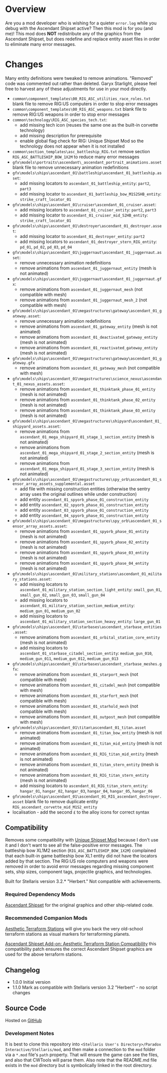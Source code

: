 # Overview

Are you a mod developer who is wishing for a quieter `error.log` while you debug with the Ascendant Shipset active?  Then this mod is for you (and me)!  This mod does **NOT** redistribute any of the graphics from the Ascendant Shipset, but does redefine and replace entity asset files in order to eliminate many error messages.

# Changes

Many entity definitions were tweaked to remove animations.  "Removed" code was commented out rather than deleted.  Garyx Starlight, please feel free to harvest any of these adjustments for use in your mod directly.

* `common\component_templates\00_RIG_ASC_utilities_race_roles.txt` blank file to remove RIG:US computers in order to stop error messages
* `common\component_templates\00_RIG_ASC_weapons.txt` blank file to remove RIG:US weapons in order to stop error messages
* `common\technology\RIG_ASC_species_tech.txt`:
    * add missing tech icon (reuses the same one as the built-in corvette technology)
    * add missing description for prerequisite
    * enable global flag check for RIG: Unique Shipset Mod so the technology does not appear when it is not installed
* `common\section_templates\asc_battleship_RIG.txt` remove section `RIG_ASC_BATTLESHIP_BOW_1X2M` to reduce many error messages
* `gfx\models\portraits\ascendant\_ascendant_portrait_animations.asset` blank file to remove unnecessary animation redefinitions
* `gfx\models\ships\ascendant_01\battleship\ascendant_01_battleship.asset`:
    * add missing locators to `ascendant_01_battleship_entity`: `part2`, `part3`
    * add missing locator to `ascendant_01_battleship_bow_M1S2SHB_entity`: `strike_craft_locator_01`
* `gfx\models\ships\ascendant_01\cruiser\ascendant_01_cruiser.asset`:
    * add missing locators to `ascendant_01_cruiser_entity`: `part2`, `part3`
    * add missing locator to `ascendant_01_cruiser_mid_S2HB_entity`: `strike_craft_locator_01`
* `gfx\models\ships\ascendant_01\destroyer\ascendant_01_destroyer.asset`:
    * add missing locator to `ascendant_01_destroyer_entity`: `part2`
    * add missing locators to `ascendant_01_destroyer_stern_RIG_entity`: `pd_01`, `pd_02`, `pd_03`, `pd_04`
* `gfx\models\ships\ascendant_01\juggernaut\ascendant_01_juggernaut.asset`:
    * remove unnecessary animation redefinitions
    * remove animations from `ascendant_01_juggernaut_entity` (mesh is not animated)
* `gfx\models\ships\ascendant_01\juggernaut\ascendant_01_juggernaut.gfx`:
    * remove animations from `ascendant_01_juggernaut_mesh` (not compatible with mesh)
    * remove animations from `ascendant_01_juggernaut_mesh_2` (not compatible with mesh)
* `gfx\models\ships\ascendant_01\megastructures\gateway\ascendant_01_gateway.asset`:
    * remove unnecessary animation redefinitions
    * remove animations from `ascendant_01_gateway_entity` (mesh is not animated)
    * remove animations from `ascendant_01_deactivated_gateway_entity` (mesh is not animated)
    * remove animations from `ascendant_01_reactivated_gateway_entity` (mesh is not animated)
* `gfx\models\ships\ascendant_01\megastructures\gateway\ascendant_01_gateway.gfx`
    * remove animations from `ascendant_01_gateway_mesh` (not compatible with mesh)
* `gfx\models\ships\ascendant_01\megastructures\science_nexus\ascendant_01_nexus_assets.asset`:
    * remove animations from `ascendant_01_thinktank_phase_01_entity` (mesh is not animated)
    * remove animations from `ascendant_01_thinktank_phase_02_entity` (mesh is not animated)
    * remove animations from `ascendant_01_thinktank_phase_03_entity` (mesh is not animated)
* `gfx\models\ships\ascendant_01\megastructures\shipyard\ascendant_01_shipyard_assets.asset`:
    * remove animations from `ascendant_01_mega_shipyard_01_stage_1_section_entity` (mesh is not animated)
    * remove animations from `ascendant_01_mega_shipyard_01_stage_2_section_entity` (mesh is not animated)
    * remove animations from `ascendant_01_mega_shipyard_01_stage_3_section_entity` (mesh is not animated)
* `gfx\models\ships\ascendant_01\megastructures\spy_orb\ascendant_01_sensor_array_assets_supplemental.asset`
    * add file with missing construction entities (otherwise the sentry array uses the original outlines while under construction)
    * add entity `ascendant_01_spyorb_phase_01_construction_entity`
    * add entity `ascendant_02_spyorb_phase_01_construction_entity`
    * add entity `ascendant_03_spyorb_phase_01_construction_entity`
    * add entity `ascendant_04_spyorb_phase_01_construction_entity`
* `gfx\models\ships\ascendant_01\megastructures\spy_orb\ascendant_01_sensor_array_assets.asset`:
    * remove animations from `ascendant_01_spyorb_phase_01_entity` (mesh is not animated)
    * remove animations from `ascendant_01_spyorb_phase_02_entity` (mesh is not animated)
    * remove animations from `ascendant_01_spyorb_phase_03_entity` (mesh is not animated)
    * remove animations from `ascendant_01_spyorb_phase_04_entity` (mesh is not animated)
* `gfx\models\ships\ascendant_01\military_stations\ascendant_01_military_stations.asset`:
    * add missing locators to `ascendant_01_military_station_section_light_entity`: `small_gun_01`, `small_gun_02`, `small_gun_03`, `small_gun_04`
    * add missing locators to `ascendant_01_military_station_section_medium_entity`: `medium_gun_01`, `medium_gun_02`
    * add missing locators to `ascendant_01_military_station_section_heavy_entity`: `large_gun_01`
* `gfx\models\ships\ascendant_01\starbases\ascendant_starbase_entities.asset`:
    * remove animations from `ascendant_01_orbital_station_core_entity` (mesh is not animated)
    * add missing locators to `ascendant_01_starbase_citadel_section_entity`: `medium_gun_010`, `medium_gun_011`, `medium_gun_012`, `medium_gun_013`
* `gfx\models\ships\ascendant_01\starbases\ascendant_starbase_meshes.gfx`:
    * remove animations from `ascendant_01_starport_mesh` (not compatible with mesh)
    * remove animations from `ascendant_01_citadel_mesh` (not compatible with mesh)
    * remove animations from `ascendant_01_starfort_mesh` (not compatible with mesh)
    * remove animations from `ascendant_01_starhold_mesh` (not compatible with mesh)
    * remove animations from `ascendant_01_outpost_mesh` (not compatible with mesh)
* `gfx\models\ships\ascendant_01\titan\ascendant_01_titan.asset`
    * remove animations from `ascendant_01_titan_bow_entity` (mesh is not animated)
    * remove animations from `ascendant_01_titan_mid_entity` (mesh is not animated)
    * remove animations from `ascendant_01_RIG_titan_mid_entity` (mesh is not animated)
    * remove animations from `ascendant_01_titan_stern_entity` (mesh is not animated)
    * remove animations from `ascendant_01_RIG_titan_stern_entity` (mesh is not animated)
    * add missing locators to `ascendant_01_RIG_titan_stern_entity`: `hangar_01`, `hangar_02`, `hangar_03`, `hangar_04`, `hangar_05`, `hangar_06`
* `gfx\models\ships\ascendant_01\ascendant_01_RIG_ascendant_destroyer.asset` blank file to remove duplicate entity `RIG_ascendant_corvette_mid_M1S2_entity`
* localisation - add the second `£` to the alloy icons for correct syntax

## Compatibility

Removes some compatibility with [Unique Shipset Mod](https://steamcommunity.com/sharedfiles/filedetails/?id=2286837494) because I don't use it and I don't want to see all the false-positive error messages.  The battleship bow XL1M2 section (`RIG_ASC_BATTLESHIP_BOW_1X2M`) complained that each built-in game battleship bow XL1 entity did not have the locators added by that section.  The RIG:US role computers and weapons were removed in order to avoid error messages regarding missing component sets, ship sizes, component tags, projectile graphics, and technologies.

Built for Stellaris version 3.2.\* "Herbert."  Not compatible with achievements.

### Required Dependency Mods

[Ascendant Shipset](https://steamcommunity.com/sharedfiles/filedetails/?id=2130588320) for the original graphics and other ship-related code.

### Recommended Companion Mods

[Aesthetic Terraform Stations](https://steamcommunity.com/sharedfiles/filedetails/?id=2622411084) will give you back the very old-school terraform stations as visual markers for terraforming planets.

[Ascendant Shipset Add-on: Aesthetic Terraform Station Compatibility](https://steamcommunity.com/sharedfiles/filedetails/?id=) this compatibility patch ensures the correct Ascendant Shipset graphics are used for the above terraform stations.

## Changelog

* 1.0.0 Initial version
* 1.1.0 Mark as compatible with Stellaris version 3.2 "Herbert" - no script changes

## Source Code

Hosted on [GitHub](https://github.com/corsairmarks/ascendant_shipset_no_error_logs)

### Development Notes

It is best to clone this repository into `<Stellaris User's Directory>/Paradox Interactive/Stellaris/mod`, and then make a connection to the `mod` folder via a `*.mod` file's `path` property.  That will ensure the game can see the files, and also that CWTools will parse them.  Also note that the README.md file exists in the `mod` directory but is symbolically linked in the root directory.